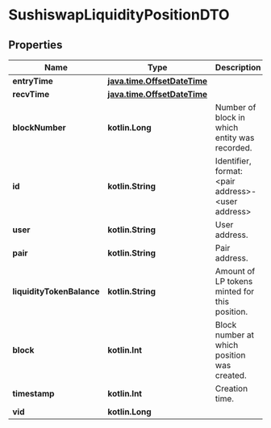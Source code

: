 
# SushiswapLiquidityPositionDTO

## Properties
Name | Type | Description | Notes
------------ | ------------- | ------------- | -------------
**entryTime** | [**java.time.OffsetDateTime**](java.time.OffsetDateTime.md) |  |  [optional]
**recvTime** | [**java.time.OffsetDateTime**](java.time.OffsetDateTime.md) |  |  [optional]
**blockNumber** | **kotlin.Long** | Number of block in which entity was recorded. |  [optional]
**id** | **kotlin.String** | Identifier, format: &lt;pair address&gt;-&lt;user address&gt; |  [optional]
**user** | **kotlin.String** | User address. |  [optional]
**pair** | **kotlin.String** | Pair address. |  [optional]
**liquidityTokenBalance** | **kotlin.String** | Amount of LP tokens minted for this position. |  [optional]
**block** | **kotlin.Int** | Block number at which position was created. |  [optional]
**timestamp** | **kotlin.Int** | Creation time. |  [optional]
**vid** | **kotlin.Long** |  |  [optional]



